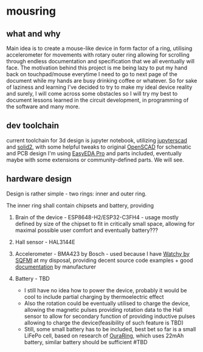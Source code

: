 # mousring

## what and why

Main idea is to create a mouse-like device in form factor of a ring, utilising accelerometer for movements with rotary outer ring allowing for scrolling through endless documentation and specification that we all eventually will face.
The motivation behind this project is me being lazy to put my hand back on touchpad/mouse everytime I need to go to next page of the document while my hands are busy drinking coffee or whatever. 
So for sake of laziness and learning I've decided to try to make my ideal device reality and surely, I will come across some obstacles so I will try my best to document lessons learned in the circuit development, in programming of the software and many more.

## dev toolchain

current toolchain for 3d design is jupyter notebook, utilizing [jupyterscad](https://github.com/jreiberkyle/jupyterscad) and [solid2](https://github.com/jeff-dh/SolidPython), with some helpful tweaks to original [OpenSCAD](https://openscad.org/)
for schematic and PCB design I'm using [EasyEDA Pro](https://pro.easyeda.com/editor) and parts included, eventually maybe with some extensions or community-defined parts. We will see.

## hardware design

Design is rather simple - two rings: inner and outer ring.

The inner ring shall contain chipsets and battery, providing

1. Brain of the device - ESP8648-H2/ESP32-C3FH4 - usage mostly defined by size of the chipset to fit in critically small space, allowing for maximal possible user comfort and eventually battery???

2. Hall sensor - HAL3144E

3. Accelerometer - BMA423 by Bosch - used because I have [Watchy by SQFMI](https://github.com/sqfmi/Watchy) at my disposal, providing decent source code examples + good [documentation](https://github.com/vstkl/mousring/blob/master/datasheets/bma423.pdf) by manufacturer

4. Battery - TBD 

    - I still have no idea how to power the device, probably it would be cool to include partial charging by thermoelectric effect
    - Also the rotation could be eventually utilised to charge the device, allowing the magnetic pulses providing rotation data to the Hall sensor to allow for secondary function of providing inductive pulses allowing to charge the device(feasibility of such feature is TBD)
    - Still, some small battery has to be included, best bet so far is a small LiFePo cell, based on research of [OuraRing](https://ouraring.com/), which uses 22mAh battery, similar battery should be sufficient #TBD 

